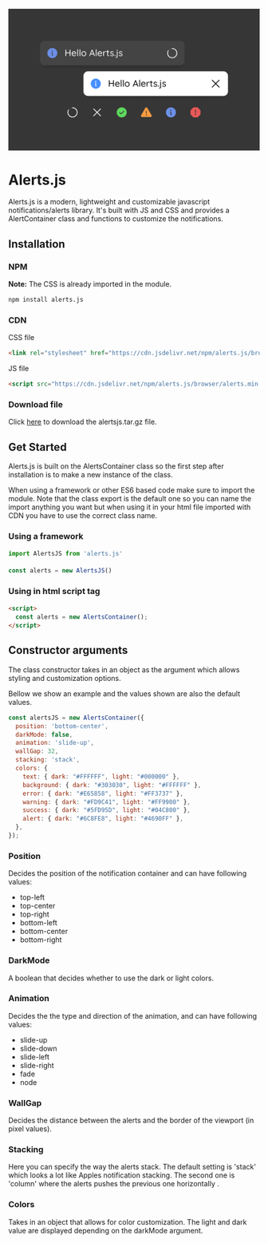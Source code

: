 ![Alerts.js thumbnail](https://github.com/gustav-evensson/alerts.js/blob/main/assets/thumbnail.jpg)

# Alerts.js

Alerts.js is a modern, lightweight and customizable javascript notifications/alerts library. It's built with JS and CSS and provides a AlertContainer class and functions to customize the notifications.

## Installation

### NPM

**Note:** The CSS is already imported in the module.

```bash
npm install alerts.js
```

### CDN

CSS file

```html
<link rel="stylesheet" href="https://cdn.jsdelivr.net/npm/alerts.js/browser/style.css" />
```

JS file

```html
<script src="https://cdn.jsdelivr.net/npm/alerts.js/browser/alerts.min.js"></script>
```

### Download file

Click <a href="https://github.com/gustav-evensson/alerts.js/raw/main/src/alertsjs.tar.gz" download>here</a> to download the alertsjs.tar.gz file.

## Get Started

Alerts.js is built on the AlertsContainer class so the first step after installation is to make a new instance of the class.

When using a framework or other ES6 based code make sure to import the module. Note that the class export is the default one so you can name the import anything you want but when using it in your html file imported with CDN you have to use the correct class name.

### Using a framework

```js
import AlertsJS from 'alerts.js'

const alerts = new AlertsJS()
```

### Using in html script tag

```html
<script>
  const alerts = new AlertsContainer();
</script>
```

## Constructor arguments

The class constructor takes in an object as the argument which allows styling and customization options.

Bellow we show an example and the values shown are also the default values.

```js
const alertsJS = new AlertsContainer({
  position: 'bottom-center',
  darkMode: false,
  animation: 'slide-up',
  wallGap: 32,
  stacking: 'stack',
  colors: {
    text: { dark: "#FFFFFF", light: "#000000" },
    background: { dark: "#303030", light: "#FFFFFF" },
    error: { dark: "#E65858", light: "#FF3737" },
    warning: { dark: "#FD9C41", light: "#FF9900" },
    success: { dark: "#5FD95D", light: "#04C800" },
    alert: { dark: "#6C8FE8", light: "#4690FF" },
  },
});
```

### Position

Decides the position of the notification container and can have following values:

- top-left
- top-center
- top-right
- bottom-left
- bottom-center
- bottom-right

### DarkMode

A boolean that decides whether to use the dark or light colors.

### Animation

Decides the the type and direction of the animation, and can have following values:

- slide-up
- slide-down
- slide-left
- slide-right
- fade
- node

### WallGap

Decides the distance between the alerts and the border of the viewport (in pixel values).

### Stacking

Here you can specify the way the alerts stack. The default setting is 'stack' which looks a lot like Apples notification stacking. The second one is 'column' where the alerts pushes the previous one horizontally .

### Colors

Takes in an object that allows for color customization. The light and dark value are displayed depending on the darkMode argument.
